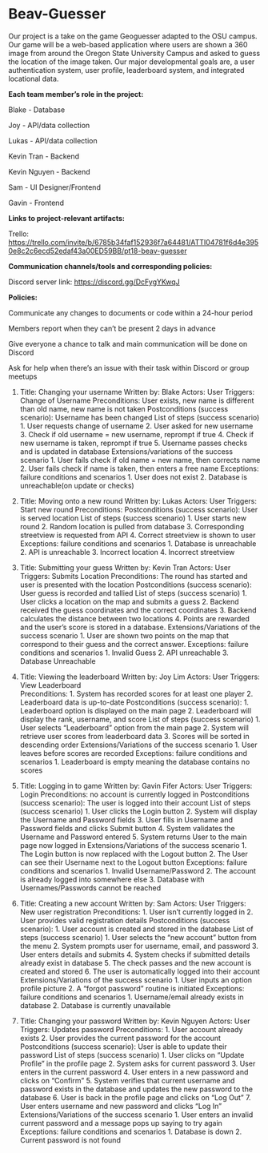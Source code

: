 # Beav-Guesser
Our project is a take on the game Geoguesser adapted to the OSU campus. Our game will be a web-based application where users are shown a 360 image from around the Oregon State University Campus and asked to guess the location of the image taken. Our major developmental goals are, a user authentication system, user profile, leaderboard system, and integrated locational data.

**Each team member’s role in the project:**

Blake - Database

Joy - API/data collection

Lukas - API/data collection

Kevin Tran - Backend

Kevin Nguyen - Backend

Sam - UI Designer/Frontend

Gavin - Frontend

**Links to project-relevant artifacts:**

Trello: https://trello.com/invite/b/6785b34faf152936f7a64481/ATTI04781f6d4e3950e8c2c6ecd52edaf43a00ED59BB/pt18-beav-guesser 

**Communication channels/tools and corresponding policies:**

Discord server link:
https://discord.gg/DcFygYKwqJ

**Policies:**

Communicate any changes to documents or code within a 24-hour period

Members report when they can’t be present 2 days in advance

Give everyone a chance to talk and main communication will be done on Discord

Ask for help when there’s an issue with their task within Discord or group meetups

1. Title: Changing your username
   Written by: Blake
   Actors: User
   Triggers: Change of Username
   Preconditions: User exists, new name is different than old name, new name is not taken
   Postconditions (success scenario): Username has been changed
   List of steps (success scenario)
       1. User requests change of username
       2. User asked for new username
       3. Check if old username = new username, reprompt if true
       4. Check if new username is taken, reprompt if true
       5. Username passes checks and is updated in database
   Extensions/variations of the success scenario
       1. User fails check if old name = new name, then corrects name
       2. User fails check if name is taken, then enters a free name
   Exceptions: failure conditions and scenarios
       1. User does not exist
       2. Database is unreachable(on update or checks)

2. Title: Moving onto a new round
   Written by: Lukas
   Actors: User
   Triggers: Start new round
   Preconditions: 
   Postconditions (success scenario): User is served location
   List of steps (success scenario)
       1. User starts new round
       2. Random location is pulled from database
       3. Corresponding streetview is requested from API
       4. Correct streetview is shown to user
   Exceptions: failure conditions and scenarios
       1. Database is unreachable
       2. API is unreachable
       3. Incorrect location
       4. Incorrect streetview

3. Title: Submitting your guess
   Written by: Kevin Tran
   Actors: User
   Triggers: Submits Location
   Preconditions: The round has started and user is presented with the location
   Postconditions (success scenario): User guess is recorded and tallied
   List of steps (success scenario)
       1. User clicks a location on the map and submits a guess
       2. Backend received the guess coordinates and the correct coordinates
       3. Backend calculates the distance between two locations 
       4. Points are rewarded and the user’s score is stored in a database.
   Extensions/Variations of the success scenario
       1. User are shown two points on the map that correspond to their guess and the correct answer.
   Exceptions: failure conditions and scenarios
       1. Invalid Guess
       2. API unreachable
       3. Database Unreachable

4. Title: Viewing the leaderboard
   Written by: Joy Lim
   Actors: User
   Triggers: View Leaderboard  
   Preconditions:
       1. System has recorded scores for at least one player
       2. Leaderboard data is up-to-date
   Postconditions (success scenario):
       1. Leaderboard option is displayed on the main page
       2. Leaderboard will display the rank, username, and score
   List of steps (success scenario)
       1. User selects “Leaderboard” option from the main page
       2. System will retrieve user scores from leaderboard data
       3. Scores will be sorted in descending order
   Extensions/Variations of the success scenario
       1. User leaves before scores are recorded
   Exceptions: failure conditions and scenarios
       1. Leaderboard is empty meaning the database contains no scores

5. Title: Logging in to game
   Written by: Gavin Fifer
   Actors: User
   Triggers: Login 
   Preconditions: no account is currently logged in
   Postconditions (success scenario): The user is logged into their account
   List of steps (success scenario)
       1. User clicks the Login button
       2. System will display the Username and Password fields
       3. User fills in Username and Password fields and clicks Submit button
       4. System validates the Username and Password entered
       5. System returns User to the main page now logged in
   Extensions/Variations of the success scenario
       1. The Login button is now replaced with the Logout button
       2. The User can see their Username next to the Logout button
   Exceptions: failure conditions and scenarios
       1. Invalid Username/Password
       2. The account is already logged into somewhere else
       3. Database with Usernames/Passwords cannot be reached

6. Title: Creating a new account
   Written by: Sam
   Actors: User
   Triggers: New user registration
   Preconditions:
       1. User isn’t currently logged in
       2. User provides valid registration details
   Postconditions (success scenario):
       1. User account is created and stored in the database
   List of steps (success scenario)
       1. User selects the “new account” button from the menu
       2. System prompts user for username, email, and password
       3. User enters details and submits
       4. System checks if submitted details already exist in database
       5. The check passes and the new account is created and stored
       6. The user is automatically logged into their account
   Extensions/Variations of the success scenario
       1. User inputs an option profile picture
       2. A “forgot password” routine is initiated
   Exceptions: failure conditions and scenarios
       1. Username/email already exists in database
       2. Database is currently unavailable

7. Title: Changing your password
   Written by: Kevin Nguyen
   Actors: User
   Triggers: Updates password
   Preconditions: 
       1. User account already exists
       2. User provides the current password for the account 
   Postconditions (success scenario): User is able to update their password
   List of steps (success scenario)
       1. User clicks on “Update Profile” in the profile page 
       2. System asks for current password
       3. User enters in the current password
       4. User enters in a new password and clicks on “Confirm”
       5. System verifies that current username and password exists in the database and updates the new password to the database
       6. User is back in the profile page and clicks on “Log Out”
       7. User enters username and new password and clicks “Log In”
   Extensions/Variations of the success scenario
       1. User enters an invalid current password and a message pops up saying to try again
   Exceptions: failure conditions and scenarios
       1. Database is down
       2. Current password is not found
